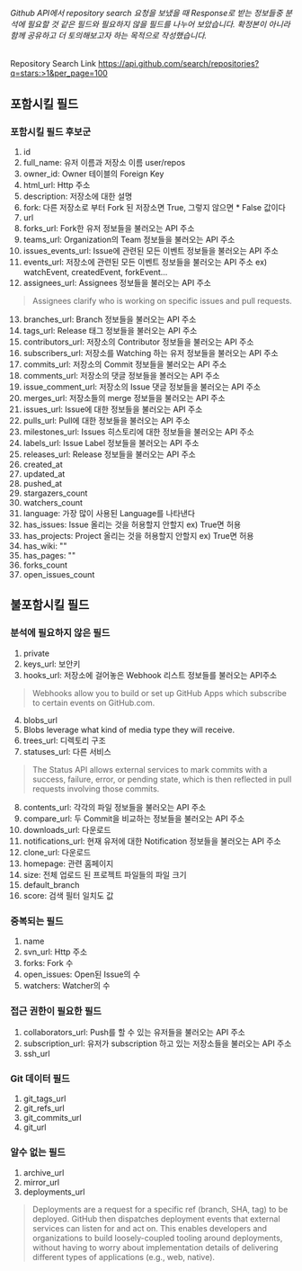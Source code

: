 ###### Github API에서 repository search 요청을 보냈을 때 Response로 받는 정보들중 분석에 필요할 것 같은 필드와 필요하지 않을 필드를 나누어 보았습니다. 확정본이 아니라 함께 공유하고 더 토의해보고자 하는 목적으로 작성했습니다.

Repository Search Link
https://api.github.com/search/repositories?q=stars:>1&per_page=100

## 포함시킬 필드

### 포함시킬 필드 후보군
1. id
2. full_name: 유저 이름과 저장소 이름 user/repos
3. owner_id: Owner 테이블의 Foreign Key
4. html_url: Http 주소
5. description: 저장소에 대한 설명
6. fork: 다른 저장소로 부터 Fork 된 저장소면 True, 그렇지 않으면 * False 값이다
7. url
8. forks_url: Fork한 유저 정보들을 불러오는 API 주소
9. teams_url: Organization의 Team 정보들을 불러오는 API 주소
10. issues_events_url: Issue에 관련된 모든 이벤트 정보들을 불러오는 API 주소
11. events_url: 저장소에 관련된 모든 이벤트 정보들을 불러오는 API 주소 ex) watchEvent, createdEvent, forkEvent…
12. assignees_url: Assignees 정보들을 불러오는 API 주소
> Assignees clarify who is working on specific issues and pull requests.

13. branches_url: Branch 정보들을 불러오는 API 주소
14. tags_url: Release 태그 정보들을 불러오는 API 주소
15. contributors_url: 저장소의 Contributor 정보들을 불러오는 API 주소
16. subscribers_url: 저장소를 Watching 하는 유저 정보들을 불러오는 API 주소
17. commits_url: 저장소의 Commit 정보들을 불러오는 API 주소
18. comments_url: 저장소의 댓글 정보들을 볼러오는 API 주소
19. issue_comment_url: 저장소의 Issue 댓글 정보들을 불러오는 API 주소
20. merges_url: 저장소들의 merge 정보들을 불러오는 API 주소
21. issues_url: Issue에 대한 정보들을 불러오는 API 주소
22. pulls_url: Pull에 대한 정보들을 불러오는 API 주소
23. milestones_url: Issues 히스토리에 대한 정보들을 불러오는 API 주소
24. labels_url: Issue Label 정보들을 불러오는 API 주소
25. releases_url: Release 정보들을 불러오는 API 주소
26. created_at
27. updated_at
28. pushed_at
29. stargazers_count
30. watchers_count
31. language: 가장 많이 사용된 Language를 나타낸다
32. has_issues: Issue 올리는 것을 허용할지 안할지 ex) True면 허용
33. has_projects: Project 올리는 것을 허용할지 안할지 ex) True면 허용
34. has_wiki: ""
35. has_pages: ""
36. forks_count
37. open_issues_count

## 불포함시킬 필드

### 분석에 필요하지 않은 필드
1. private
2. keys_url: 보안키
3. hooks_url: 저장소에 걸어놓은 Webhook 리스트 정보들를 불러오는 API주소
> Webhooks allow you to build or set up GitHub Apps which subscribe to certain events on GitHub.com.

4. blobs_url
5. Blobs leverage what kind of media type they will receive.
6. trees_url: 디렉토리 구조
7. statuses_url: 다른 서비스 
> The Status API allows external services to mark commits with a success, failure, error, or pending state, which is then reflected in pull requests involving those commits.

8. contents_url: 각각의 파일 정보들을 불러오는 API 주소
9. compare_url: 두 Commit을 비교하는 정보들을 불러오는 API 주소
10. downloads_url: 다운로드
11. notifications_url: 현재 유저에 대한 Notification 정보들을 불러오는 API 주소
12. clone_url: 다운로드
13. homepage: 관련 홈페이지
14. size: 전체 업로드 된 프로젝트 파일들의 파일 크기
15. default_branch
16. score: 검색 필터 일치도 값

### 중복되는 필드
1. name
2. svn_url: Http 주소
3. forks: Fork 수
4. open_issues: Open된 Issue의 수
5. watchers: Watcher의 수

### 접근 권한이 필요한 필드
1. collaborators_url: Push를 할 수 있는 유저들을 불러오는 API 주소
2. subscription_url: 유저가 subscription 하고 있는 저장소들을 불러오는 API 주소
3. ssh_url

### Git 데이터 필드
1. git_tags_url
2. git_refs_url
3. git_commits_url
4. git_url

### 알수 없는 필드
1. archive_url
2. mirror_url
3. deployments_url
> Deployments are a request for a specific ref (branch, SHA, tag) to be deployed. GitHub then dispatches deployment events that external services can listen for and act on. This enables developers and organizations to build loosely-coupled tooling around deployments, without having to worry about implementation details of delivering different types of applications (e.g., web, native).
